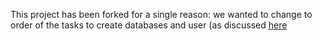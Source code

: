 This project has been forked for a single reason: we wanted to change to order of the 
tasks to create databases and user (as discussed [here](https://github.com/geerlingguy/ansible-role-postgresql/issues/16)
